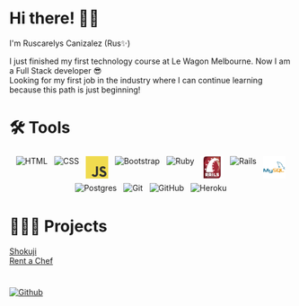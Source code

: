 # Hi there! 👋🏽
I'm Ruscarelys Canizalez (Rus✨) <br>
<p>
 I just finished my first technology course at Le Wagon Melbourne. Now I am a Full Stack developer 😎 <br>
 Looking for my first job in the industry where I can continue learning because this path is just beginning!
 </p>

# 🛠 Tools
<p align="center">
 <img src="https://cdn.jsdelivr.net/gh/devicons/devicon/icons/html5/html5-plain-wordmark.svg" alt="HTML" height="40" style="vertical-align:top; margin:4px">
  <img src="https://cdn.jsdelivr.net/gh/devicons/devicon/icons/css3/css3-original.svg" alt="CSS" height="40" style="vertical-align:top; margin:4px">
  <img src="https://raw.githubusercontent.com/github/explore/80688e429a7d4ef2fca1e82350fe8e3517d3494d/topics/javascript/javascript.png" alt="Javascript" height="40" style="vertical-align:top; margin:4px">
  <img src="https://cdn.jsdelivr.net/gh/devicons/devicon/icons/bootstrap/bootstrap-plain-wordmark.svg" alt="Bootstrap" height="40" style="vertical-align:top; margin:4px">
  <img src="https://cdn.jsdelivr.net/gh/devicons/devicon/icons/ruby/ruby-plain.svg" alt="Ruby" height="40" style="vertical-align:top; margin:4px">
  <img src="https://raw.githubusercontent.com/devicons/devicon/master/icons/rails/rails-original-wordmark.svg" alt="Rails" height="40" style="vertical-align:top; margin:4px">
  <img src="https://cdn.jsdelivr.net/gh/devicons/devicon/icons/sass/sass-original.svg" alt="Rails" height="40" style="vertical-align:top; margin:4px">
  <img src="https://raw.githubusercontent.com/devicons/devicon/master/icons/mysql/mysql-original-wordmark.svg" alt="MySQL" height="40" style="vertical-align:top; margin:4px">
  <img src="https://cdn.jsdelivr.net/gh/devicons/devicon/icons/postgresql/postgresql-original-wordmark.svg" alt="Postgres" height="40" style="vertical-align:top; margin:4px">
  <img src="https://cdn.jsdelivr.net/gh/devicons/devicon/icons/git/git-plain-wordmark.svg" alt="Git" height="40" style="vertical-align:top; margin:4px">
  <img src="https://cdn.jsdelivr.net/gh/devicons/devicon/icons/github/github-original.svg" alt="GitHub" height="40" style="vertical-align:top; margin:4px">
  <img src="https://cdn.jsdelivr.net/gh/devicons/devicon/icons/heroku/heroku-original-wordmark.svg" alt="Heroku" height="40" style="vertical-align:top; margin:4px">
</p>

# 👷🏽‍♀️ Projects
<a href="http://www.shokuji.me/" alt="Shokuji">Shokuji</a> <br>
<a href="https://rentacheff.herokuapp.com" alt="Rent-a-Chef">Rent a Chef</a>
# 
[![Github](https://img.shields.io/github/followers/ruscarelysc?label=Follow&style=social)](https://github.com/ruscarelysc)
